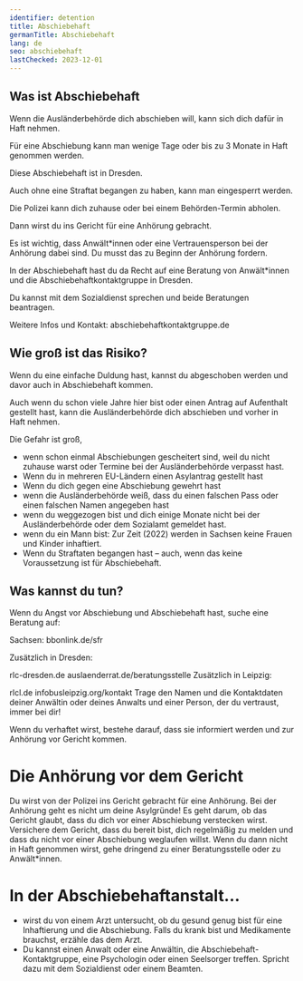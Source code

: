 ```yaml
---
identifier: detention
title: Abschiebehaft
germanTitle: Abschiebehaft
lang: de
seo: abschiebehaft
lastChecked: 2023-12-01
---
```


## Was ist Abschiebehaft

Wenn die Ausländerbehörde dich abschieben will, kann sich dich dafür in Haft nehmen.

Für eine Abschiebung kann man wenige Tage oder bis zu 3 Monate in Haft genommen werden.

Diese Abschiebehaft ist in Dresden.

Auch ohne eine Straftat begangen zu haben, kann man eingesperrt werden.

Die Polizei kann dich zuhause oder bei einem Behörden-Termin abholen.

Dann wirst du ins Gericht für eine Anhörung gebracht.

Es ist wichtig, dass Anwält\*innen oder eine Vertrauensperson bei der Anhörung dabei sind. Du musst das zu Beginn der
Anhörung fordern.

In der Abschiebehaft hast du da Recht auf eine Beratung von Anwält\*innen und die Abschiebehaftkontaktgruppe in Dresden.

Du kannst mit dem Sozialdienst sprechen und beide Beratungen beantragen.

Weitere Infos und Kontakt: abschiebehaftkontaktgruppe.de

## Wie groß ist das Risiko?

Wenn du eine einfache Duldung hast, kannst du abgeschoben werden und davor auch in Abschiebehaft kommen.

Auch wenn du schon viele Jahre hier bist oder einen Antrag auf Aufenthalt gestellt hast, kann die Ausländerbehörde dich
abschieben und vorher in Haft nehmen.

Die Gefahr ist groß,

- wenn schon einmal Abschiebungen gescheitert sind, weil du nicht zuhause warst oder Termine bei der Ausländerbehörde
  verpasst hast.
- Wenn du in mehreren EU-Ländern einen Asylantrag gestellt hast
- Wenn du dich gegen eine Abschiebung gewehrt hast
- wenn die Ausländerbehörde weiß, dass du einen falschen Pass oder einen falschen Namen angegeben hast
- wenn du weggezogen bist und dich einige Monate nicht bei der Ausländerbehörde oder dem Sozialamt gemeldet hast.
- wenn du ein Mann bist: Zur Zeit (2022) werden in Sachsen keine Frauen und Kinder inhaftiert.
- Wenn du Straftaten begangen hast – auch, wenn das keine Voraussetzung ist für Abschiebehaft.

## Was kannst du tun?

Wenn du Angst vor Abschiebung und Abschiebehaft hast, suche eine Beratung auf:

Sachsen: bbonlink.de/sfr

Zusätzlich in Dresden:

rlc-dresden.de
auslaenderrat.de/beratungsstelle
Zusätzlich in Leipzig:

rlcl.de
infobusleipzig.org/kontakt
Trage den Namen und die Kontaktdaten deiner Anwältin oder deines Anwalts und einer Person, der du vertraust, immer bei
dir!

Wenn du verhaftet wirst, bestehe darauf, dass sie informiert werden und zur Anhörung vor Gericht kommen.

# Die Anhörung vor dem Gericht

Du wirst von der Polizei ins Gericht gebracht für eine Anhörung. Bei der Anhörung geht es nicht um deine Asylgründe! Es
geht darum, ob das Gericht glaubt, dass du dich vor einer Abschiebung verstecken wirst. Versichere dem Gericht, dass du
bereit bist, dich regelmäßig zu melden und dass du nicht vor einer Abschiebung weglaufen willst. Wenn du dann nicht in
Haft genommen wirst, gehe dringend zu einer Beratungsstelle oder zu Anwält\*innen.

# In der Abschiebehaftanstalt…

- wirst du von einem Arzt untersucht, ob du gesund genug bist für eine Inhaftierung und die Abschiebung. Falls du krank bist und Medikamente brauchst, erzähle das dem Arzt.
- Du kannst einen Anwalt oder eine Anwältin, die Abschiebehaft-Kontaktgruppe, eine Psychologin oder einen Seelsorger treffen. Spricht dazu mit dem Sozialdienst oder einem Beamten.
